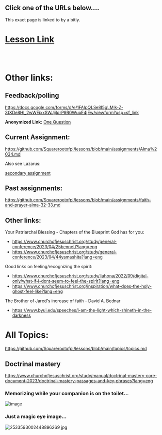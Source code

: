 ## Click one of the URLs below....

This exact page is linked to by a bitly.

# [Lesson Link](./seminary_bom_2024/2%20Dec%202024%20-%20weakness%20made%20strong.md)

<br>

<br>

# Other links:

## Feedback/polling

https://docs.google.com/forms/d/e/1FAIpQLSe8I5gLMIk-Z-3tXDe8Hl_2wWEixxSWJjjldrP9R0WuoE4jEw/viewform?usp=sf_link

**Anonymized Link:** [One Question](https://docs.google.com/forms/d/e/1FAIpQLSd2yuXrYHJ3hRLTzjOzub4nYC3c_19BAYJJOKwFYBlACM27VQ/viewform)

## Current Assignment: 
https://github.com/Squarerootofpi/lessons/blob/main/assignments/Alma%2034.md

Also see Lazarus: 

[secondary assignment](./assignments/marymarthalazarus.md)

## Past assignments:

https://github.com/Squarerootofpi/lessons/blob/main/assignments/faith-and-prayer-alma-32-33.md

## Other links:

Your Patriarchal Blessing - Chapters of the Blueprint God has for you:
- https://www.churchofjesuschrist.org/study/general-conference/2023/04/25bennett?lang=eng
- https://www.churchofjesuschrist.org/study/general-conference/2023/04/44yamashita?lang=eng

Good links on feeling/recognizing the spirit:
- https://www.churchofjesuschrist.org/study/liahona/2022/09/digital-only/what-if-i-dont-seem-to-feel-the-spirit?lang=eng
- https://www.churchofjesuschrist.org/inspiration/what-does-the-holy-ghost-feel-like?lang=eng

The Brother of Jared's increase of faith - David A. Bednar
- https://www.byui.edu/speeches/i-am-the-light-which-shineth-in-the-darkness


# All Topics: 

https://github.com/Squarerootofpi/lessons/blob/main/topics/topics.md

## Doctrinal mastery

https://www.churchofjesuschrist.org/study/manual/doctrinal-mastery-core-document-2023/doctrinal-mastery-passages-and-key-phrases?lang=eng


### Memorizing while your companion is on the toilet...

![image](https://github.com/user-attachments/assets/c427aeb7-28a4-420c-9175-65506334b7e4)

### Just a magic eye image...

![2533593002448896269 jpg](https://github.com/user-attachments/assets/e97d86b5-8dc0-4d95-a0f0-606ffe6d5071)

